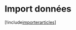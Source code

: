 # Import données

[!include[importerarticles](importdonnees.importerarticles.autogen.md)]





























































